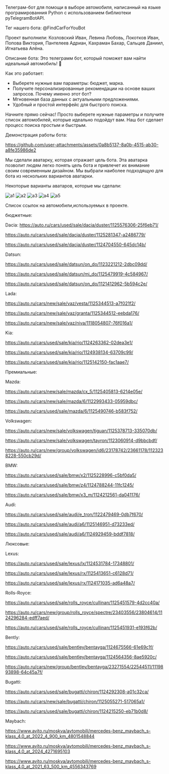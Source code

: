 Телеграм-бот для помощи в выборе автомобиля, написанный на языке програмированния Python с использованием библиотеки pyTelegramBotAPI.

Тег нашего бота: @FindCarForYouBot

Проект выполнили: Козловский Иван, Левина Любовь, Локотков Иван, Попова Виктория, Пантелеев Адриан, Кахраман Бахар, Сальцев Даниил, Игнатьева Алёна.

Описание бота: 
Это телеграмм бот, который поможет вам найти идеальный автомобиль! 🚗

Как это работает:
- Выберете нужные вам параметры: бюджет, марка.
- Получите персонализированные рекомендации на основе ваших запросов.
Почему именно этот бот?
- Мгновенная база данных с актуальными предложениями.
- Удобный и простой интерфейс для быстрого поиска.

Начните прямо сейчас!
Просто выберете нужные параметры и получите список автомобилей, которые идеально подойдут вам. Наш бот сделает процесс поиска простым и быстрым.

Демонстрация работы бота:

https://github.com/user-attachments/assets/0a8b5137-8a0b-4515-ab30-a8fe35986de2

Мы сделали аватарку, которая отражает цель бота. Эта аватарка позволит людям легко понять цель бота и привлечет их внимание своим современным дизайном. Мы выбрали наиболее подходящую для бота из нескольких вариантов аватарки.

Некоторые варианты аватаров, которые мы сделали:

![a1](https://github.com/user-attachments/assets/6475f788-12ed-4ddf-8f2e-606da290e5c4)
![a2](https://github.com/user-attachments/assets/b00fde60-00de-43ac-b3b8-a50a5be3bb53)
![a3](https://github.com/user-attachments/assets/cf332dc0-a2b5-42dd-a44f-8eca3396fc58)
![a4](https://github.com/user-attachments/assets/7b4b6148-0dd2-4e25-a068-cf0fa8535239)
![a5](https://github.com/user-attachments/assets/ad7158de-e81f-4917-8fbc-633c7954d459)



Список ссылок на автомобили,используемых в проекте.

бюджетные:

Dacia:
https://auto.ru/cars/used/sale/dacia/duster/1125576306-25f6eb71/

https://auto.ru/cars/used/sale/dacia/duster/1125281347-a2486779/

https://auto.ru/cars/used/sale/dacia/duster/1124704550-645dc14b/

Datsun:

https://auto.ru/cars/used/sale/datsun/on_do/1123221212-2dbc09dd/

https://auto.ru/cars/used/sale/datsun/mi_do/1125479919-4c584967/

https://auto.ru/cars/used/sale/datsun/on_do/1121412962-5b594c2e/

Lada:

https://auto.ru/cars/new/sale/vaz/vesta/1125344513-a7f021f2/

https://auto.ru/cars/new/sale/vaz/granta/1125344512-eebda176/

https://auto.ru/cars/new/sale/vaz/niva/1118054807-76f016a1/

Kia:

https://auto.ru/cars/used/sale/kia/rio/1124263362-02dea3e1/

https://auto.ru/cars/used/sale/kia/rio/1124938134-63709c99/

https://auto.ru/cars/used/sale/kia/rio/1125142150-fac1aae7/



Премиальные:

Mazda:

https://auto.ru/cars/new/sale/mazda/cx_5/1125405813-6214e05e/

https://auto.ru/cars/new/sale/mazda/6/1122993433-05959dbc/

https://auto.ru/cars/used/sale/mazda/6/1125490746-b583f752/

Volkswagen:

https://auto.ru/cars/new/sale/volkswagen/tiguan/1125378713-335070db/

https://auto.ru/cars/new/sale/volkswagen/tayron/1123060914-d9bbcbdf/

https://auto.ru/cars/new/group/volkswagen/id6/23178742/23661178/1123238228-550cb29d/

BMW:

https://auto.ru/cars/used/sale/bmw/x2/1125228996-c5bf0da5/

https://auto.ru/cars/used/sale/bmw/z4/1124788244-11fc1245/

https://auto.ru/cars/used/sale/bmw/x3_m/1124212561-da041176/

Audi:

https://auto.ru/cars/used/sale/audi/e_tron/1122479469-0db7f670/

https://auto.ru/cars/used/sale/audi/a6/1125146951-d73233ed/

https://auto.ru/cars/used/sale/audi/a6/1124929459-bddf7818/



Люксовые:

Lexus:

https://auto.ru/cars/used/sale/lexus/lx/1124531784-17348801/

https://auto.ru/cars/used/sale/lexus/rx/1125413651-c6128d71/

https://auto.ru/cars/used/sale/lexus/rx/1124171035-ad6a48a7/

Rolls-Royce:

https://auto.ru/cars/used/sale/rolls_royce/cullinan/1125451579-4d2cc40a/

https://auto.ru/cars/new/group/rolls_royce/spectre/23403556/23804614/1124296284-edff7aed/

https://auto.ru/cars/used/sale/rolls_royce/cullinan/1125451931-e193f62b/

Bently:

https://auto.ru/cars/used/sale/bentley/bentayga/1124675566-61e69c1f/

https://auto.ru/cars/used/sale/bentley/bentayga/1124564356-8ae5920c/

https://auto.ru/cars/new/group/bentley/bentayga/23271554/22544511/1119893898-64c45a7f/

Bugatti:

https://auto.ru/cars/used/sale/bugatti/chiron/1124292308-a01c32ca/

https://auto.ru/cars/new/sale/bugatti/chiron/1125055271-517065a1/

https://auto.ru/cars/used/sale/bugatti/chiron/1124215250-eb71b0d8/

Maybach:

https://www.avito.ru/moskva/avtomobili/mercedes-benz_maybach_s-klass_4.0_at_2022_4_900_km_4801548844

https://www.avito.ru/moskva/avtomobili/mercedes-benz_maybach_s-klass_4.0_at_2024_4271695103

https://www.avito.ru/moskva/avtomobili/mercedes-benz_maybach_s-klass_4.0_at_2021_63_500_km_4556343769
